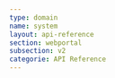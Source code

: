 ```yaml
---
type: domain
name: system
layout: api-reference
section: webportal
subsection: v2
categorie: API Reference
---
```


